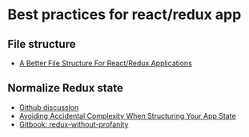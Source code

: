 # Best practices for react/redux app

## File structure
  * [A Better File Structure For React/Redux Applications](https://marmelab.com/blog/2015/12/17/react-directory-structure.html)

## Normalize Redux state
  * [Github discussion](https://github.com/andrewngu/sound-redux/issues/17)
  * [Avoiding Accidental Complexity When Structuring Your App State](https://hackernoon.com/avoiding-accidental-complexity-when-structuring-your-app-state-6e6d22ad5e2a#.nrikd87os)
  * [Gitbook: redux-without-profanity](https://tonyhb.gitbooks.io/redux-without-profanity/content/normalizer.html)

